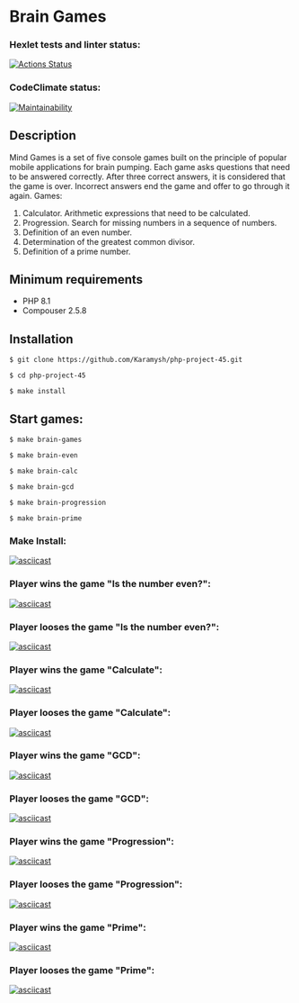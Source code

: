 # Brain Games

### Hexlet tests and linter status:

[![Actions Status](https://github.com/Karamysh/php-project-45/workflows/hexlet-check/badge.svg)](https://github.com/Karamysh/php-project-45/actions)

### CodeClimate status:

[![Maintainability](https://api.codeclimate.com/v1/badges/0bb157c0264ab3f8e288/maintainability)](https://codeclimate.com/github/Karamysh/php-project-45/maintainability)

## Description

Mind Games is a set of five console games built on the principle of popular mobile applications for brain pumping. Each game asks questions that need to be answered correctly. After three correct answers, it is considered that the game is over. Incorrect answers end the game and offer to go through it again. Games:

1. Calculator. Arithmetic expressions that need to be calculated.
2. Progression. Search for missing numbers in a sequence of numbers.
3. Definition of an even number.
4. Determination of the greatest common divisor.
5. Definition of a prime number.

## Minimum requirements

- PHP 8.1
- Compouser 2.5.8

## Installation

```
$ git clone https://github.com/Karamysh/php-project-45.git

$ cd php-project-45

$ make install

```

## Start games:

```
$ make brain-games

$ make brain-even

$ make brain-calc

$ make brain-gcd

$ make brain-progression

$ make brain-prime

```

### Make Install:

[![asciicast](https://asciinema.org/a/596886.svg)](https://asciinema.org/a/596886)

### Player wins the game "Is the number even?":

[![asciicast](https://asciinema.org/a/596887.svg)](https://asciinema.org/a/596887)

### Player looses the game "Is the number even?":

[![asciicast](https://asciinema.org/a/596888.svg)](https://asciinema.org/a/596888)

### Player wins the game "Calculate":

[![asciicast](https://asciinema.org/a/596889.svg)](https://asciinema.org/a/596889)

### Player looses the game "Calculate":

[![asciicast](https://asciinema.org/a/596890.svg)](https://asciinema.org/a/596890)

### Player wins the game "GCD":

[![asciicast](https://asciinema.org/a/596892.svg)](https://asciinema.org/a/596892)

### Player looses the game "GCD":

[![asciicast](https://asciinema.org/a/596891.svg)](https://asciinema.org/a/596891)

### Player wins the game "Progression":

[![asciicast](https://asciinema.org/a/595787.svg)](https://asciinema.org/a/595787)

### Player looses the game "Progression":

[![asciicast](https://asciinema.org/a/595788.svg)](https://asciinema.org/a/595788)

### Player wins the game "Prime":

[![asciicast](https://asciinema.org/a/596893.svg)](https://asciinema.org/a/596893)

### Player looses the game "Prime":

[![asciicast](https://asciinema.org/a/595800.svg)](https://asciinema.org/a/595800)
